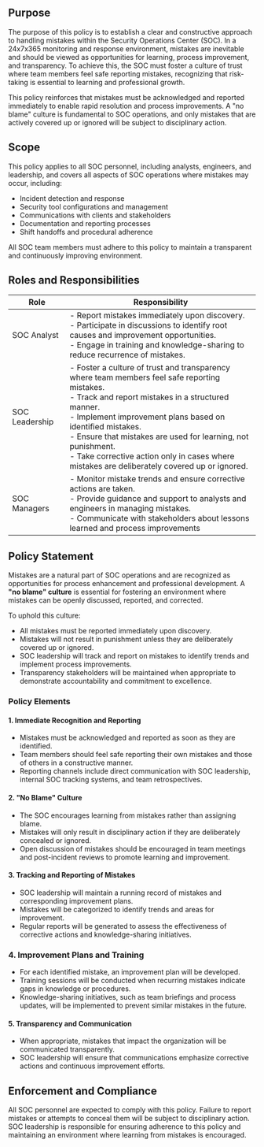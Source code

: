 ## Purpose
The purpose of this policy is to establish a clear and constructive approach to handling mistakes within the Security Operations Center (SOC). In a 24x7x365 monitoring and response environment, mistakes are inevitable and should be viewed as opportunities for learning, process improvement, and transparency. To achieve this, the SOC must foster a culture of trust where team members feel safe reporting mistakes, recognizing that risk-taking is essential to learning and professional growth.

This policy reinforces that mistakes must be acknowledged and reported immediately to enable rapid resolution and process improvements. A "no blame" culture is fundamental to SOC operations, and only mistakes that are actively covered up or ignored will be subject to disciplinary action.

## Scope
This policy applies to all SOC personnel, including analysts, engineers, and leadership, and covers all aspects of SOC operations where mistakes may occur, including:

- Incident detection and response
- Security tool configurations and management
- Communications with clients and stakeholders
- Documentation and reporting processes
- Shift handoffs and procedural adherence

All SOC team members must adhere to this policy to maintain a transparent and continuously improving environment.

## Roles and Responsibilities

| Role           | Responsibility                                                                                                                                                                                                                                                                                                                                                                        |
| -------------- | ------------------------------------------------------------------------------------------------------------------------------------------------------------------------------------------------------------------------------------------------------------------------------------------------------------------------------------------------------------------------------------- |
| SOC Analyst    | - Report mistakes immediately upon discovery.<br>- Participate in discussions to identify root causes and improvement opportunities.<br>- Engage in training and knowledge-sharing to reduce recurrence of mistakes.                                                                                                                                                                  |
| SOC Leadership | - Foster a culture of trust and transparency where team members feel safe reporting mistakes.<br>- Track and report mistakes in a structured manner.<br>- Implement improvement plans based on identified mistakes.<br>- Ensure that mistakes are used for learning, not punishment.<br>- Take corrective action only in cases where mistakes are deliberately covered up or ignored. |
| SOC Managers   | - Monitor mistake trends and ensure corrective actions are taken.<br>- Provide guidance and support to analysts and engineers in managing mistakes.<br>- Communicate with stakeholders about lessons learned and process improvements                                                                                                                                                 |

## Policy Statement
Mistakes are a natural part of SOC operations and are recognized as opportunities for process enhancement and professional development. A **"no blame" culture** is essential for fostering an environment where mistakes can be openly discussed, reported, and corrected.

To uphold this culture:

- All mistakes must be reported immediately upon discovery.
- Mistakes will not result in punishment unless they are deliberately covered up or ignored.
- SOC leadership will track and report on mistakes to identify trends and implement process improvements.
- Transparency stakeholders will be maintained when appropriate to demonstrate accountability and commitment to excellence.

### Policy Elements
#### **1. Immediate Recognition and Reporting**

- Mistakes must be acknowledged and reported as soon as they are identified.
- Team members should feel safe reporting their own mistakes and those of others in a constructive manner.
- Reporting channels include direct communication with SOC leadership, internal SOC tracking systems, and team retrospectives.

#### **2. "No Blame" Culture**

- The SOC encourages learning from mistakes rather than assigning blame.
- Mistakes will only result in disciplinary action if they are deliberately concealed or ignored.
- Open discussion of mistakes should be encouraged in team meetings and post-incident reviews to promote learning and improvement.

#### **3. Tracking and Reporting of Mistakes**

- SOC leadership will maintain a running record of mistakes and corresponding improvement plans.
- Mistakes will be categorized to identify trends and areas for improvement.
- Regular reports will be generated to assess the effectiveness of corrective actions and knowledge-sharing initiatives.

### **4. Improvement Plans and Training**

- For each identified mistake, an improvement plan will be developed.
- Training sessions will be conducted when recurring mistakes indicate gaps in knowledge or procedures.
- Knowledge-sharing initiatives, such as team briefings and process updates, will be implemented to prevent similar mistakes in the future.

#### **5. Transparency and Communication**

- When appropriate, mistakes that impact the organization will be communicated transparently.
- SOC leadership will ensure that communications emphasize corrective actions and continuous improvement efforts.

## Enforcement and Compliance
All SOC personnel are expected to comply with this policy. Failure to report mistakes or attempts to conceal them will be subject to disciplinary action. SOC leadership is responsible for ensuring adherence to this policy and maintaining an environment where learning from mistakes is encouraged.
